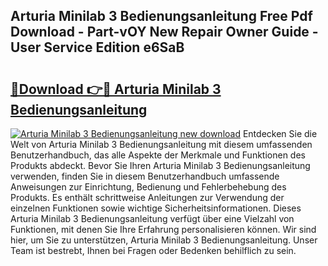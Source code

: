 ## Arturia Minilab 3 Bedienungsanleitung Free Pdf Download - Part-vOY New Repair Owner Guide - User Service Edition e6SaB

# <h2><a href="http://df1x46.blite.top/?on=Arturia+Minilab+3+Bedienungsanleitung">🔗Download 👉🔴 Arturia Minilab 3 Bedienungsanleitung</a></h2>

[![Arturia Minilab 3 Bedienungsanleitung new download](https://i.imgur.com/lujVjoI.png)](http://df1x46.blite.top/?on=Arturia+Minilab+3+Bedienungsanleitung)
Entdecken Sie die Welt von Arturia Minilab 3 Bedienungsanleitung mit diesem umfassenden Benutzerhandbuch, das alle Aspekte der Merkmale und Funktionen des Produkts abdeckt. Bevor Sie Ihren Arturia Minilab 3 Bedienungsanleitung verwenden, finden Sie in diesem Benutzerhandbuch umfassende Anweisungen zur Einrichtung, Bedienung und Fehlerbehebung des Produkts. Es enthält schrittweise Anleitungen zur Verwendung der einzelnen Funktionen sowie wichtige Sicherheitsinformationen. Dieses Arturia Minilab 3 Bedienungsanleitung verfügt über eine Vielzahl von Funktionen, mit denen Sie Ihre Erfahrung personalisieren können. Wir sind hier, um Sie zu unterstützen, Arturia Minilab 3 Bedienungsanleitung. Unser Team ist bestrebt, Ihnen bei Fragen oder Bedenken behilflich zu sein.
